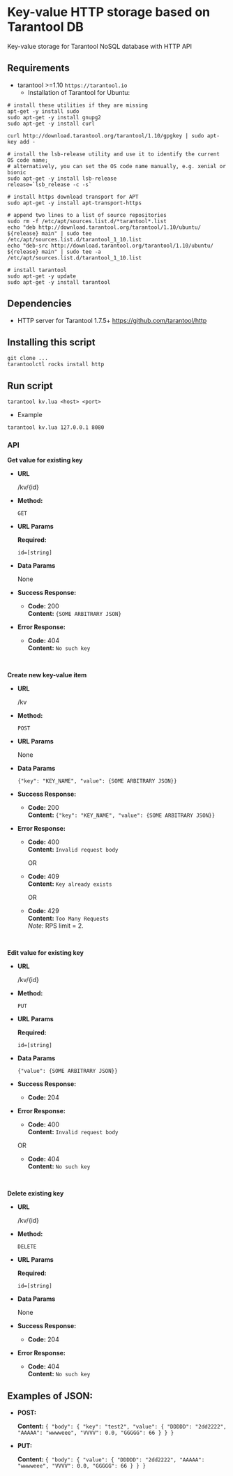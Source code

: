 # Key-value HTTP storage based on Tarantool DB

Key-value storage for Tarantool NoSQL database with HTTP API

## Requirements
* tarantool >=1.10 ```https://tarantool.io```<br />
    * Installation of Tarantool for Ubuntu:
```shell
# install these utilities if they are missing
apt-get -y install sudo
sudo apt-get -y install gnupg2
sudo apt-get -y install curl

curl http://download.tarantool.org/tarantool/1.10/gpgkey | sudo apt-key add -

# install the lsb-release utility and use it to identify the current OS code name;
# alternatively, you can set the OS code name manually, e.g. xenial or bionic
sudo apt-get -y install lsb-release
release=`lsb_release -c -s`

# install https download transport for APT
sudo apt-get -y install apt-transport-https

# append two lines to a list of source repositories
sudo rm -f /etc/apt/sources.list.d/*tarantool*.list
echo "deb http://download.tarantool.org/tarantool/1.10/ubuntu/ ${release} main" | sudo tee /etc/apt/sources.list.d/tarantool_1_10.list
echo "deb-src http://download.tarantool.org/tarantool/1.10/ubuntu/ ${release} main" | sudo tee -a /etc/apt/sources.list.d/tarantool_1_10.list

# install tarantool
sudo apt-get -y update
sudo apt-get -y install tarantool
```
## Dependencies
* HTTP server for Tarantool 1.7.5+
https://github.com/tarantool/http

## Installing this script
```shell
git clone ...
tarantoolctl rocks install http
```

## Run script
```shell
tarantool kv.lua <host> <port>
```

* Example
```shell
tarantool kv.lua 127.0.0.1 8080
```

### API
**Get value for existing key**

* **URL**

  /kv/{id}
  
* **Method:**

  `GET`
  
*  **URL Params**

   **Required:**
 
   `id=[string]`

* **Data Params**

  None

* **Success Response:**

  * **Code:** 200 <br />
    **Content:** `{SOME ARBITRARY JSON}`
 
* **Error Response:**

  * **Code:** 404<br />
    **Content:** `No such key`
<br>

**Create new key-value item**

* **URL**

  /kv

* **Method:**

  `POST`
  
* **URL Params**

  None

* **Data Params**

  `{"key": "KEY_NAME", "value": {SOME ARBITRARY JSON}}`

* **Success Response:**

  * **Code:** 200 <br />
    **Content:** `{"key": "KEY_NAME", "value": {SOME ARBITRARY JSON}}`
 
* **Error Response:**

  * **Code:** 400<br />
    **Content:** `Invalid request body`
    
    OR

  * **Code:** 409<br />
    **Content:** `Key already exists`
    
    OR

  * **Code:** 429<br />
    **Content:** `Too Many Requests`<br />
    *Note:* RPS limit = 2.
    
    


<br>

**Edit value for existing key**

* **URL**

  /kv/{id}

* **Method:**

  `PUT`
  
*  **URL Params**

   **Required:**
 
   `id=[string]`

* **Data Params**

  `{"value": {SOME ARBITRARY JSON}}`

* **Success Response:**

  * **Code:** 204 <br />
 
* **Error Response:**

  * **Code:** 400<br />
    **Content:** `Invalid request body`
   
   OR

  * **Code:** 404<br />
    **Content:** `No such key` 
<br>

**Delete existing key**

* **URL**

  /kv/{id}

* **Method:**

  `DELETE`
  
*  **URL Params**

   **Required:**
 
   `id=[string]`

* **Data Params**

  None

* **Success Response:**

  * **Code:** 204 <br />
 
* **Error Response:**
    
  * **Code:** 404<br />
    **Content:** `No such key`



## Examples of JSON:

* **POST:**

    **Content:** `{
  "body":
  {
   "key": "test2",
    "value":
    {
      "DDDDD": "2dd2222",
      "AAAAA": "wwwweee",
      "VVVV": 0.0,
      "GGGGG": 66
    }
  }
}`

* **PUT:**

    **Content:** `{
  "body":
  {
    "value":
    {
      "DDDDD": "2dd2222",
      "AAAAA": "wwwweee",
      "VVVV": 0.0,
      "GGGGG": 66
    }
  }
}`    